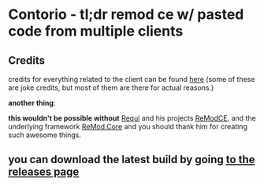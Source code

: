 # Contorio - tl;dr remod ce w/ pasted code from multiple clients

## Credits

credits for everything related to the client can be found [here](https://github.com/notunixian/odious/blob/baa4cb1412b933fc37af08c6c74d1afa3fd1a7ae/ReModCE/ReMod.cs#L120) (some of these are joke credits, but most of them are there for actual reasons.)

**another thing**:

**this wouldn't be possible without** [Requi](https://github.com/RequiDev) and his projects [ReModCE](https://github.com/RequiDev/ReModCE), and the underlying framework [ReMod.Core](https://github.com/RequiDev/ReMod.Core) and you should thank him for creating such awesome things.


## you can download the latest build by going [to the releases page](https://github.com/notunixian/odious/releases/latest)
